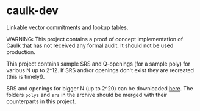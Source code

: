 # caulk-dev
Linkable vector commitments and lookup tables.

WARNING:  This project contains a proof of concept implementation of Caulk that has not received any formal audit.  It should not be used production.

This project contains sample SRS and Q-openings (for a sample poly) for various N up to 2^12. If SRS and/or openings don't exist they are recreated (this is timely!).

SRS and openings for bigger N (up to  2^20) can be downloaded [here](https://drive.google.com/file/d/1ANrNC-aIW22Z6Kx8vrea21Abl2q52hQH/view?usp=sharing).
The folders `polys` and `srs` in the archive should be merged with their counterparts in this project.
